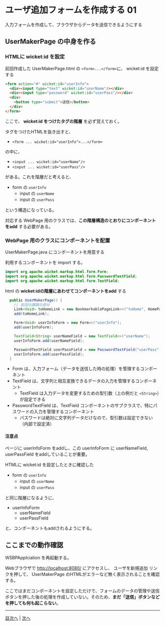 # ユーザ追加フォームを作成する 01

入力フォームを作成して、ブラウザからデータを送信できるようにする

## UserMakerPage の中身を作る

### HTMLに wicket:id を設定

前回作成した UserMakerPage.html の `<form>...</form>`に、 wicket:id を設定する

```html
<form action="#" wicket:id="userInfo">
  <div><input type="text" wicket:id="userName"/></div>
  <div><input type="password" wicket:id="userPass"/></div>
  <div>
    <button type="submit">送信</button>
  </div>
</form>
```

ここで、 **wicket:id をつけたタグの階層** を必ず覚えておく。

タグをつけたHTMLを抜き出すと、 

- `<form ... wicket:id="userInfo">...</form>` 

の中に、

- `<input ... wicket:id="userName"/>`
- `<input ... wicket:id="userPass"/>` 

がある。これを階層だと考えると、

- form の `userInfo`
    - input の `userName`
    - input の `userPass`

という構造になっている。

対応する WebPage 用のクラスでは、**この階層構造のとおりにコンポーネントをadd** する必要がある。

### WebPage 用のクラスにコンポーネントを配置

UserMakerPage.java にコンポーネントを用意する

利用するコンポーネントを import する。

```java
import org.apache.wicket.markup.html.form.Form;
import org.apache.wicket.markup.html.form.PasswordTextField;
import org.apache.wicket.markup.html.form.TextField;
```

html の **wicket:idの階層にあわせてコンポーネントをadd** する

```java
  public UserMakerPage() {
    // 前回の課題の部分
    Link<Void> toHomeLink = new BookmarkablePageLink<>("toHome", HomePage.class);
    add(toHomeLink);

    Form<Void> userInfoForm = new Form<>("userInfo");
    add(userInfoForm);

    TextField<String> userNameField = new TextField<>("userName");
    userInfoForm.add(userNameField);

    PasswordTextField userPassField = new PasswordTextField("userPass");
    userInfoForm.add(userPassField);
  }
```

- Form は、入力フォーム（データを送信した時の処理）を管理するコンポーネント
- TextField は、文字列と相互変換できるデータの入力を管理するコンポーネント
    - TextField は入力データを変更するための型引数（上の例だと `<String>`）が設定できる
- PasswordTextField は、TextField コンポーネントのサブクラスで、特にパスワードの入力を管理するコンポーネント
    - パスワードは絶対に文字列データだけなので、型引数は設定できない（内部で設定済）

#### 注意点

ページに userInfoForm をaddし、この userInfoForm に userNameField, userPassField をaddしていることが重要。

HTMLに wicket:id を設定したときに確認した

- form の `userInfo`
    - input の `userName`
    - input の `userPass`

と同じ階層になるように、

- userInfoForm
    - userNameField
    - userPassField

と、コンポーネントもaddされるようにする。

## ここまでの動作確認

WSBPApplciation を再起動する。

Webブラウザで [http://localhost:8080/](http://localhost:8080/) にアクセスし、 ユーザを新規追加 リンクを押して、 UserMakerPage のHTMLがエラーなど無く表示されることを確認する。

ここではまだコンポーネントを設定しただけで、フォームのデータの管理や送信ボタンを押した後の処理を作成していない。そのため、**まだ「送信」ボタンなどを押しても何も起こらない**。

----

[目次へ](../../README.md) | [次へ](./02.md)
